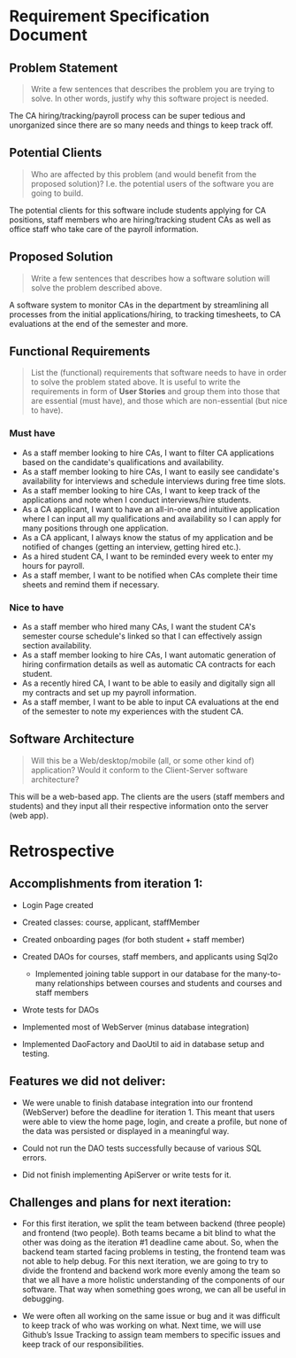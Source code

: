 # Requirement Specification Document

## Problem Statement 

> Write a few sentences that describes the problem you are trying to solve. In other words, justify why this software project is needed.

The CA hiring/tracking/payroll process can be super tedious and unorganized since there are so many needs and things to keep track off.

## Potential Clients
> Who are affected by this problem (and would benefit from the proposed solution)? I.e. the potential users of the software you are going to build.

The potential clients for this software include students applying for CA positions, staff members who are hiring/tracking student CAs as well as office staff who take care of the payroll information.

## Proposed Solution
> Write a few sentences that describes how a software solution will solve the problem described above.

A software system to monitor CAs in the department by streamlining all processes from the initial applications/hiring, to tracking timesheets, to CA evaluations at the end of the semester and more.

## Functional Requirements
> List the (functional) requirements that software needs to have in order to solve the problem stated above. It is useful to write the requirements in form of **User Stories** and group them into those that are essential (must have), and those which are non-essential (but nice to have).


### Must have
- As a staff member looking to hire CAs, I want to filter CA applications based on the candidate's qualifications and availability.
- As a staff member looking to hire CAs, I want to easily see candidate's availability for interviews and schedule interviews during free time slots.
- As a staff member looking to hire CAs, I want to keep track of the applications and note when I conduct interviews/hire students.
- As a CA applicant, I want to have an all-in-one and intuitive application where I can input all my qualifications and availability so I can apply for many positions through one application.
- As a CA applicant, I always know the status of my application and be notified of changes (getting an interview, getting hired etc.).
- As a hired student CA, I want to be reminded every week to enter my hours for payroll.
- As a staff member, I want to be notified when CAs complete their time sheets and remind them if necessary.


### Nice to have

- As a staff member who hired many CAs, I want the student CA's semester course schedule's linked so that I can effectively assign section availability.
- As a staff member looking to hire CAs, I want automatic generation of hiring confirmation details as well as automatic CA contracts for each student.
- As a recently hired CA, I want to be able to easily and digitally sign all my contracts and set up my payroll information.
- As a staff member, I want to be able to input CA evaluations at the end of the semester to note my experiences with the student CA.



## Software Architecture
> Will this be a Web/desktop/mobile (all, or some other kind of) application? Would it conform to the Client-Server software architecture? 

This will be a web-based app. The clients are the users (staff members and students) and they input all their respective information onto the server (web app).


# Retrospective

## Accomplishments from iteration 1:

- Login Page created

- Created classes: course, applicant, staffMember

- Created onboarding pages (for both student + staff member)

- Created DAOs for courses, staff members, and applicants using Sql2o

    - Implemented joining table support in our database for the many-to-many relationships between courses and students and courses and staff members

- Wrote tests for DAOs

- Implemented most of WebServer (minus database integration)

- Implemented DaoFactory and DaoUtil to aid in database setup and testing.

## Features we did not deliver:

- We were unable to finish database integration into our frontend (WebServer) before the deadline for iteration 1. This meant that users were able to view the home page, login, and create a profile, but none of the data was persisted or displayed in a meaningful way.

- Could not run the DAO tests successfully because of various SQL errors.

- Did not finish implementing ApiServer or write tests for it. 

## Challenges and plans for next iteration:

- For this first iteration, we split the team between backend (three people) and frontend (two people). Both teams became a bit blind to what the other was doing as the iteration #1 deadline came about. So, when the backend team started facing problems in testing, the frontend team was not able to help debug. For this next iteration, we are going to try to divide the frontend and backend work more evenly among the team so that we all have a more holistic understanding of the components of our software. That way when something goes wrong, we can all be useful in debugging. 

- We were often all working on the same issue or bug and it was difficult to keep track of who was working on what. Next time, we will use Github’s Issue Tracking to assign team members to specific issues and keep track of our responsibilities.
